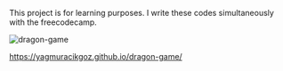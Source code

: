 This project is for learning purposes.
I write these codes simultaneously with the freecodecamp.

![dragon-game](https://github.com/yagmuracikgoz/dragon-game/assets/152065467/4111dec6-decc-4ee7-8fdc-cd66391ef780)

https://yagmuracikgoz.github.io/dragon-game/
